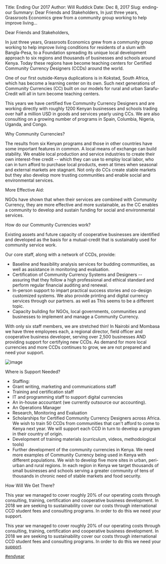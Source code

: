 Title: Ending Our 2017
Author: Will Ruddick
Date: Dec 8, 2017
Slug: ending-our
Summary: Dear Friends and Stakeholders, In just three years, Grassroots Economics grew from a community group working to help improve living...

Dear Friends and Stakeholders,

In just three years, Grassroots Economics grew from a community group
working to help improve living conditions for residents of a slum with
Bangla-Pesa, to a Foundation spreading its unique local development
approach to six regions and thousands of businesses and schools around
Kenya. Today these regions have become teaching centers for Certified
Community Currency Designers (CCDs) around the world.

One of our first outside-Kenya duplications is in Kokstad, South Africa,
which has become a learning center on its own. Such next generations of
Community Currencies (CC) built on our models for rural and urban
Sarafu-Credit will all in turn become teaching centers.

This years we have certified five Community Currency Designers and are
working directly with roughly 1200 Kenyan businesses and schools trading
over half a million USD in goods and services yearly using CCs. We are
also consulting on a growing number of programs in Spain, Columbia,
Nigeria, Uganda, and Congo.

Why Community Currencies?

The results from six Kenyan programs and those in other countries have
some important features in common. A local means of exchange can build
stability. We enable local production and service industries to create
their own interest-free credit -- which they can use to employ local
labor, who can in turn afford to purchase local products, even at times
when seasonal and external markets are stagnant. Not only do CCs create
stable markets but they also develop more trusting communities and
enable social and environmental services.

More Effective Aid:

NGOs have shown that when their services are combined with Community
Currency, they are more effective and more sustainable, as the CC
enables a community to develop and sustain funding for social and
environmental services.

How do our Community Currencies work?

Existing assets and future capacity of cooperative businesses are
identified and developed as the basis for a mutual-credit that is
sustainably used for community service work.

Our core staff, along with a network of CCDs, provide:

- Baseline and feasibility analysis services for budding communities,
  as well as assistance in monitoring and evaluation.
- Certification of Community Currency Systems and Designers --
  assuring that they follow a high professional and ethical standard
  and perform regular financial auditing and renewal.
- In-person support to impart practical success stories and co-design
  customized systems. We also provide printing and digital currency
  services through our partners. as well as This seems to be a
  different topic.
- Capacity building for NGOs, local governments, communities and
  businesses to implement and manage a Community Currency.

With only six staff members, we are stretched thin! In Nairobi and
Mombasa we have three employees each, a regional director, field officer
and cooperative business developer, serving over 2,500 businesses AND
providing support for certifying new CCDs. As demand for more local
currencies and more CCDs continues to grow, we are not prepared and need
your support.

![image](/images/blog/ending-our1.webp)

Where is Support Needed?

- Staffing:
- Grant writing, marketing and communications staff
- Training and certification staff
- IT and programming staff to support digital currencies
- An in-house accountant (we currently outsource our accounting).
- An Operations Manager
- Research, Monitoring and Evaluation
- Scholarships for Certified Community Currency Designers across
  Africa. We wish to train 50 CCDs from communities that can't afford
  to come to Kenya next year. We will support each CCD in turn to
  develop a program in their country of origin.
- Development of training materials (curriculum, videos,
  methodological tools)
- Further development of the community currencies in Kenya. We need
  more examples of Community Currency being used in Kenya with
  different populations. We wish to develop five more sites in urban,
  peri-urban and rural regions. In each region in Kenya we target
  thousands of small businesses and schools serving a greater
  community of tens of thousands in chronic need of stable markets and
  food security.

How Will We Get There?

This year we managed to cover roughly 20% of our operating costs through
consulting, training, certification and cooperative business
development. In 2018 we are seeking to sustainability cover our costs
through international CCD student fees and consulting programs. In order
to do this we need your support.

This year we managed to cover roughly 20% of our operating costs through
consulting, training, certification and cooperative business
development. In 2018 we are seeking to sustainability cover our costs
through international CCD student fees and consulting programs. In order
to do this we need your
[support](https://www.grassrootseconomics.org/get-involved).

[#endyear](https://www.grassrootseconomics.org/blog/hashtags/endyear)
